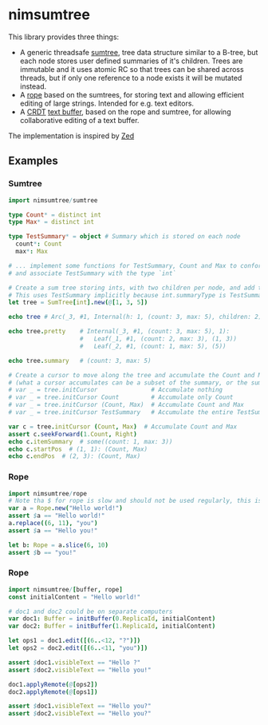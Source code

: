 # nimsumtree

This library provides three things:
- A generic threadsafe [sumtree](src/nimsumtree/sumtree.nim), tree data structure similar to a B-tree, but each node stores user defined summaries of it's children.
  Trees are immutable and it uses atomic RC so that trees can be shared across threads, but if only one reference to a node exists it will be mutated instead.
- A [rope](src/nimsumtree/rope.nim) based on the sumtrees, for storing text and allowing efficient editing of large strings. Intended for e.g. text editors.
- A [CRDT](https://en.wikipedia.org/wiki/Conflict-free_replicated_data_type) [text buffer](src/nimsumtree/buffer.nim), based on the rope and sumtree, for allowing collaborative editing of a text buffer.

The implementation is inspired by [Zed](https://github.com/zed-industries/zed)

## Examples

### Sumtree
```nim
import nimsumtree/sumtree

type Count* = distinct int
type Max* = distinct int

type TestSummary* = object # Summary which is stored on each node
  count*: Count
  max*: Max

# ... implement some functions for TestSummary, Count and Max to conform to some concepts
# and associate TestSummary with the type `int`

# Create a sum tree storing ints, with two children per node, and add the numbers 1, 3, and 5
# This uses TestSummary implicitly because int.summaryType is TestSummary
let tree = SumTree[int].new(@[1, 3, 5])

echo tree # Arc(_3, #1, Internal(h: 1, (count: 3, max: 5), children: 2))

echo tree.pretty    # Internal(_3, #1, (count: 3, max: 5), 1):
                    #   Leaf(_1, #1, (count: 2, max: 3), (1, 3))
                    #   Leaf(_2, #1, (count: 1, max: 5), (5))

echo tree.summary   # (count: 3, max: 5)

# Create a cursor to move along the tree and accumulate the Count and Max values of the summaries
# (what a cursor accumulates can be a subset of the summary, or the summary itself)
# var _ = tree.initCursor               # Accumulate nothing
# var _ = tree.initCursor Count         # Accumulate only Count
# var _ = tree.initCursor (Count, Max)  # Accumulate Count and Max
# var _ = tree.initCursor TestSummary   # Accumulate the entire TestSummary

var c = tree.initCursor (Count, Max)  # Accumulate Count and Max
assert c.seekForward(1.Count, Right)
echo c.itemSummary  # some((count: 1, max: 3))
echo c.startPos  # (1, 1): (Count, Max)
echo c.endPos  # (2, 3): (Count, Max)
```

### Rope
```nim
import nimsumtree/rope
# Note tha $ for rope is slow and should not be used regularly, this is only for demonstration
var a = Rope.new("Hello world!")
assert $a == "Hello world!"
a.replace((6, 11), "you")
assert $a == "Hello you!"

let b: Rope = a.slice(6, 10)
assert $b == "you!"
```

### Rope
```nim
import nimsumtree/[buffer, rope]
const initialContent = "Hello world!"

# doc1 and doc2 could be on separate computers
var doc1: Buffer = initBuffer(0.ReplicaId, initialContent)
var doc2: Buffer = initBuffer(1.ReplicaId, initialContent)

let ops1 = doc1.edit([(6..<12, "?")])
let ops2 = doc2.edit([(6..<11, "you")])

assert $doc1.visibleText == "Hello ?"
assert $doc2.visibleText == "Hello you!"

doc1.applyRemote(@[ops2])
doc2.applyRemote(@[ops1])

assert $doc1.visibleText == "Hello you?"
assert $doc2.visibleText == "Hello you?"

```
